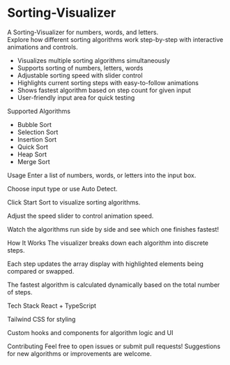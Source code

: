 
# Sorting-Visualizer

A Sorting-Visualizer for numbers, words, and letters.  
Explore how different sorting algorithms work step-by-step with interactive animations and controls.

- Visualizes multiple sorting algorithms simultaneously
- Supports sorting of numbers, letters, words
- Adjustable sorting speed with slider control
- Highlights current sorting steps with easy-to-follow animations
- Shows fastest algorithm based on step count for given input
- User-friendly input area for quick testing



Supported Algorithms

- Bubble Sort
- Selection Sort
- Insertion Sort
- Quick Sort
- Heap Sort
- Merge Sort
  
Usage
Enter a list of numbers, words, or letters into the input box.

Choose input type or use Auto Detect.

Click Start Sort to visualize sorting algorithms.

Adjust the speed slider to control animation speed.

Watch the algorithms run side by side and see which one finishes fastest!

How It Works
The visualizer breaks down each algorithm into discrete steps.

Each step updates the array display with highlighted elements being compared or swapped.

The fastest algorithm is calculated dynamically based on the total number of steps.

Tech Stack
React + TypeScript

Tailwind CSS for styling

Custom hooks and components for algorithm logic and UI

Contributing
Feel free to open issues or submit pull requests!
Suggestions for new algorithms or improvements are welcome.
